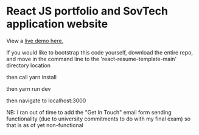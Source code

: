 # React JS portfolio and SovTech application website



View a [live demo here.](https://react-resume-template-main-zeta.vercel.app/)

If you would like to bootstrap this code yourself, download the entire repo, and move in the command line to the 'react-resume-template-main' directory location

then call yarn install

then yarn run dev

then navigate to localhost:3000



NB: I ran out of time to add the "Get In Touch" email form sending functionality (due to university commitments to do with my final exam) so that is as of yet non-functional
